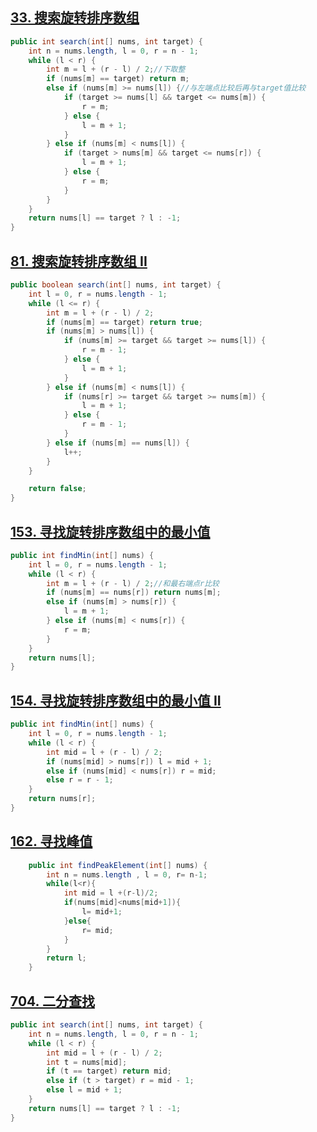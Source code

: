 





## [33. 搜索旋转排序数组](https://leetcode-cn.com/problems/search-in-rotated-sorted-array/)

```java
public int search(int[] nums, int target) {
    int n = nums.length, l = 0, r = n - 1;
    while (l < r) {
        int m = l + (r - l) / 2;//下取整
        if (nums[m] == target) return m;
        else if (nums[m] >= nums[l]) {//与左端点比较后再与target值比较
            if (target >= nums[l] && target <= nums[m]) {
                r = m;
            } else {
                l = m + 1;
            }
        } else if (nums[m] < nums[l]) {
            if (target > nums[m] && target <= nums[r]) {
                l = m + 1;
            } else {
                r = m;
            }
        }
    }
    return nums[l] == target ? l : -1;
}
```









## [81. 搜索旋转排序数组 II](https://leetcode-cn.com/problems/search-in-rotated-sorted-array-ii/)

```java
public boolean search(int[] nums, int target) {
    int l = 0, r = nums.length - 1;
    while (l <= r) {
        int m = l + (r - l) / 2;
        if (nums[m] == target) return true;
        if (nums[m] > nums[l]) {
            if (nums[m] >= target && target >= nums[l]) {
                r = m - 1;
            } else {
                l = m + 1;
            }
        } else if (nums[m] < nums[l]) {
            if (nums[r] >= target && target >= nums[m]) {
                l = m + 1;
            } else {
                r = m - 1;
            }
        } else if (nums[m] == nums[l]) {
            l++;
        }
    }

    return false;
}
```



## [153. 寻找旋转排序数组中的最小值](https://leetcode-cn.com/problems/find-minimum-in-rotated-sorted-array/)

```java
public int findMin(int[] nums) {
    int l = 0, r = nums.length - 1;
    while (l < r) {
        int m = l + (r - l) / 2;//和最右端点r比较
        if (nums[m] == nums[r]) return nums[m];
        else if (nums[m] > nums[r]) {
            l = m + 1;
        } else if (nums[m] < nums[r]) {
            r = m;
        }
    }
    return nums[l];
}
```



## [154. 寻找旋转排序数组中的最小值 II](https://leetcode-cn.com/problems/find-minimum-in-rotated-sorted-array-ii/)

```java
public int findMin(int[] nums) {
    int l = 0, r = nums.length - 1;
    while (l < r) {
        int mid = l + (r - l) / 2;
        if (nums[mid] > nums[r]) l = mid + 1;
        else if (nums[mid] < nums[r]) r = mid;
        else r = r - 1;
    }
    return nums[r];
}
```





## [162. 寻找峰值](https://leetcode-cn.com/problems/find-peak-element/)

```java
    public int findPeakElement(int[] nums) {
        int n = nums.length , l = 0, r= n-1;
        while(l<r){
            int mid = l +(r-l)/2;
            if(nums[mid]<nums[mid+1]){
                l= mid+1;
            }else{
                r= mid;
            }
        }
        return l; 
    }
```





## [704. 二分查找](https://leetcode-cn.com/problems/binary-search/)

```java
public int search(int[] nums, int target) {
    int n = nums.length, l = 0, r = n - 1;
    while (l < r) {
        int mid = l + (r - l) / 2;
        int t = nums[mid];
        if (t == target) return mid;
        else if (t > target) r = mid - 1;
        else l = mid + 1;
    }
    return nums[l] == target ? l : -1;
}
```